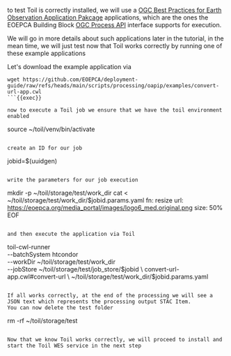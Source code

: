 to test Toil is correctly installed, we will use a [OGC Best Practices for Earth Observation Application Pakcage](https://docs.ogc.org/bp/20-089r1.html) applications, which are the ones the EOEPCA Building Block [OGC Process API](https://ogcapi.ogc.org/processes/) interface supports for execution.

We will go in more details about such applications later in the tutorial, in the mean time, we will just test now that Toil works correctly by running one of these example applications

Let's download the example application via

```
wget https://github.com/EOEPCA/deployment-guide/raw/refs/heads/main/scripts/processing/oapip/examples/convert-url-app.cwl
```{{exec}}

now to execute a Toil job we ensure that we have the toil environment enabled

```
source ~/toil/venv/bin/activate
```{{exec}}

create an ID for our job

```
jobid=$(uuidgen)
```{{exec}}

write the parameters for our job execution

```
mkdir -p ~/toil/storage/test/work_dir
cat <<EOF > ~/toil/storage/test/work_dir/$jobid.params.yaml
fn: resize
url: https://eoepca.org/media_portal/images/logo6_med.original.png
size: 50%
EOF
```{{exec}}

and then execute the application via Toil

```
toil-cwl-runner \
    --batchSystem htcondor \
    --workDir ~/toil/storage/test/work_dir \
    --jobStore ~/toil/storage/test/job_store/$jobid \
    convert-url-app.cwl#convert-url \
    ~/toil/storage/test/work_dir/$jobid.params.yaml
```{{exec}}

If all works correctly, at the end of the processing we will see a JSON text which represents the processing output STAC Item. 
You can now delete the test folder

```
rm -rf ~/toil/storage/test
```{{exec}}

Now that we know Toil works correctly, we will proceed to install and start the Toil WES service in the next step
